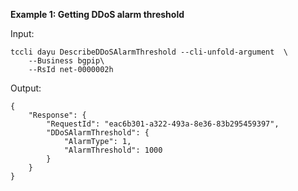 **Example 1: Getting DDoS alarm threshold**



Input: 

```
tccli dayu DescribeDDoSAlarmThreshold --cli-unfold-argument  \
    --Business bgpip\
    --RsId net-0000002h
```

Output: 
```
{
    "Response": {
        "RequestId": "eac6b301-a322-493a-8e36-83b295459397",
        "DDoSAlarmThreshold": {
            "AlarmType": 1,
            "AlarmThreshold": 1000
        }
    }
}
```

